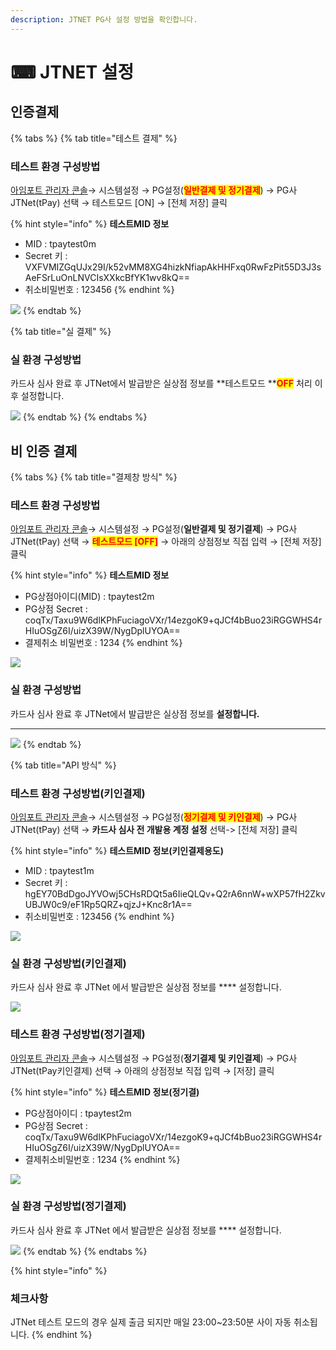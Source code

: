```yaml
---
description: JTNET PG사 설정 방법을 확인합니다.
---
```


# ⌨ JTNET 설정

## 인증결제

{% tabs %}
{% tab title="테스트 결제" %}
### 테스트 환경 구성방법

[아임포트 관리자 콘솔](https://admin.iamport.kr/)→ 시스템설정 → PG설정(<mark style="color:red;">**일반결제 및 정기결제**</mark>) → PG사 JTNet(tPay) 선택 → 테스트모드 \[ON] → \[전체 저장] 클릭



{% hint style="info" %}
**테스트MID 정보**

* MID : tpaytest0m&#x20;
* Secret 키 : VXFVMIZGqUJx29I/k52vMM8XG4hizkNfiapAkHHFxq0RwFzPit55D3J3sAeFSrLuOnLNVCIsXXkcBfYK1wv8kQ==&#x20;
* 취소비밀번호 : 123456
{% endhint %}



![](<../../../.gitbook/assets/image (20) (1).png>)
{% endtab %}

{% tab title="실 결제" %}
### **실** 환경 구성방법

카드사 심사 완료 후 JTNet에서 발급받은 실상점 정보를 **테스트모드 **<mark style="color:red;">**OFF**</mark> 처리 이후 설정합니다.



![](<../../../.gitbook/assets/image (16) (1).png>)
{% endtab %}
{% endtabs %}

## 비 인증 결제&#x20;

{% tabs %}
{% tab title="결제창 방식" %}
### 테스트 환경 구성방법

[아임포트 관리자 콘솔](https://admin.iamport.kr/)→ 시스템설정 → PG설정(**일반결제 및 정기결제**) → PG사 JTNet(tPay) 선택 → <mark style="color:red;">**테스트모드 \[OFF]**</mark> → 아래의 상점정보 직접 입력 → \[전체 저장] 클릭



{% hint style="info" %}
**테스트MID 정보**

* PG상점아이디(MID) : tpaytest2m
* PG상점 Secret : coqTx/Taxu9W6dlKPhFuciagoVXr/14ezgoK9+qJCf4bBuo23iRGGWHS4rHIuOSgZ6I/uizX39W/NygDplUYOA==
* 결제취소 비밀번호 : 1234
{% endhint %}



![](<../../../.gitbook/assets/image (24) (1).png>)

### **실** 환경 구성방법

카드사 심사 완료 후 JTNet에서 발급받은 실상점 정보를 **설정합니다.**

****

![](<../../../.gitbook/assets/image (22) (2).png>)
{% endtab %}

{% tab title="API 방식" %}
### 테스트 환경 구성방법(키인결제)

[아임포트 관리자 콘솔](https://admin.iamport.kr/)→ 시스템설정 → PG설정(<mark style="color:red;">**정기결제 및 키인결제**</mark>) → PG사 JTNet(tPay) 선택 → **카드사 심사 전 개발용 계정 설정** 선택-> \[전체 저장] 클릭



{% hint style="info" %}
**테스트MID 정보(키인결제용도)**

* MID : tpaytest1m &#x20;
* Secret 키 : hgEY70BdDgoJYVOwj5CHsRDQt5a6IieQLQv+Q2rA6nnW+wXP57fH2ZkvUBJW0c9/eF1Rp5QRZ+qjzJ+Knc8r1A==&#x20;
* 취소비밀번호 : 123456
{% endhint %}



![](<../../../.gitbook/assets/image (27).png>)

### 실  환경 구성방법(키인결제)

카드사 심사 완료 후 JTNet 에서 발급받은 실상점 정보를 **** 설정합니다.



![](<../../../.gitbook/assets/image (7) (1).png>)

### 테스트 환경 구성방법(**정기결제**)

[아임포트 관리자 콘솔](https://admin.iamport.kr/)→ 시스템설정 → PG설정(**정기결제 및 키인결제**) → PG사 JTNet(tPay키인결제) 선택 → 아래의 상점정보 직접 입력 → \[저장] 클릭



{% hint style="info" %}
**테스트MID 정보(정기결)**

* PG상점아이디 : tpaytest2m
* PG상점 Secret : coqTx/Taxu9W6dlKPhFuciagoVXr/14ezgoK9+qJCf4bBuo23iRGGWHS4rHIuOSgZ6I/uizX39W/NygDplUYOA==
* 결제취소비밀번호 : 1234
{% endhint %}



![](<../../../.gitbook/assets/image (12) (2).png>)

### 실  환경 구성방법(정기결제)

카드사 심사 완료 후 JTNet 에서 발급받은 실상점 정보를 **** 설정합니다.



![](<../../../.gitbook/assets/image (6).png>)
{% endtab %}
{% endtabs %}



{% hint style="info" %}
### **체크사항**

JTNet 테스트 모드의 경우 실제 출금 되지만 매일 23:00\~23:50분 사이 자동 취소됩니다.
{% endhint %}
